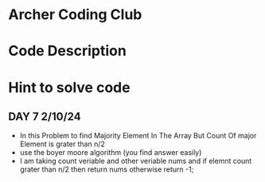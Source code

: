 # Archer Coding Club
# Code Description

# Hint to solve code

## DAY 7 2/10/24
  - In this Problem to find Majority Element In The Array But Count Of major Element is grater than n/2 
  - use the boyer moore algorithm (you find answer easily)
  - I am taking count veriable and other veriable nums  and if elemnt count grater than n/2 then return nums otherwise return -1;